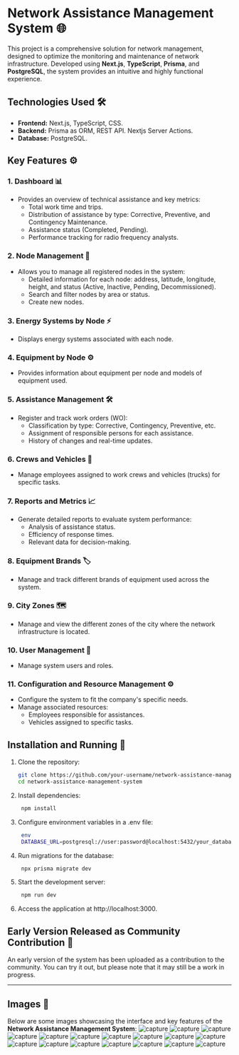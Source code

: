 # Network Assistance Management System 🌐

This project is a comprehensive solution for network management, designed to optimize the monitoring and maintenance of network infrastructure. Developed using **Next.js**, **TypeScript**, **Prisma**, and **PostgreSQL**, the system provides an intuitive and highly functional experience.

## Technologies Used 🛠️

- **Frontend:** Next.js, TypeScript, CSS.
- **Backend:** Prisma as ORM, REST API. Nextjs Server Actions.
- **Database:** PostgreSQL.

## Key Features ⚙️

### 1. Dashboard 📊
- Provides an overview of technical assistance and key metrics:
  - Total work time and trips.
  - Distribution of assistance by type: Corrective, Preventive, and Contingency Maintenance.
  - Assistance status (Completed, Pending).
  - Performance tracking for radio frequency analysts.

### 2. Node Management 📍
- Allows you to manage all registered nodes in the system:
  - Detailed information for each node: address, latitude, longitude, height, and status (Active, Inactive, Pending, Decommissioned).
  - Search and filter nodes by area or status.
  - Create new nodes.

### 3. Energy Systems by Node ⚡
- Displays energy systems associated with each node.

### 4. Equipment by Node ⚙️
- Provides information about equipment per node and models of equipment used.

### 5. Assistance Management 🛠️
- Register and track work orders (WO):
  - Classification by type: Corrective, Contingency, Preventive, etc.
  - Assignment of responsible persons for each assistance.
  - History of changes and real-time updates.

### 6. Crews and Vehicles 🚚
- Manage employees assigned to work crews and vehicles (trucks) for specific tasks.

### 7. Reports and Metrics 📈
- Generate detailed reports to evaluate system performance:
  - Analysis of assistance status.
  - Efficiency of response times.
  - Relevant data for decision-making.

### 8. Equipment Brands 🏷️
- Manage and track different brands of equipment used across the system.

### 9. City Zones 🗺️
- Manage and view the different zones of the city where the network infrastructure is located.

### 10. User Management 👥
- Manage system users and roles.

### 11. Configuration and Resource Management ⚙️
- Configure the system to fit the company's specific needs.
- Manage associated resources:
  - Employees responsible for assistances.
  - Vehicles assigned to specific tasks.

## Installation and Running 🚀

1. Clone the repository:
   ```bash
   git clone https://github.com/your-username/network-assistance-management-system.git
   cd network-assistance-management-system
   
2. Install dependencies:

   ```bash
    npm install

3. Configure environment variables in a .env file:
   ```bash
    env
    DATABASE_URL=postgresql://user:password@localhost:5432/your_database
   
4. Run migrations for the database:
   ```bash
    npx prisma migrate dev

5. Start the development server:
   ```bash
    npm run dev
   
6. Access the application at http://localhost:3000.

## Early Version Released as Community Contribution 🎉
An early version of the system has been uploaded as a contribution to the community. You can try it out, but please note that it may still be a work in progress.

---

## Images 📸

Below are some images showcasing the interface and key features of the **Network Assistance Management System**:
![capture](images/1.png)
![capture](images/2.png)
![capture](images/3.png)
![capture](images/4.png)
![capture](images/5.png)
![capture](images/6.png)
![capture](images/7.png)
![capture](images/8.png)
![capture](images/9.png)
![capture](images/10.png)
![capture](images/11.png)
![capture](images/12.png)
![capture](images/13.png)
![capture](images/01.png)
![capture](images/02.png)
![capture](images/03.png)
![capture](images/04.png)


